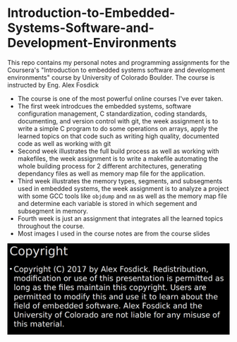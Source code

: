 # Introduction-to-Embedded-Systems-Software-and-Development-Environments
This repo contains my personal notes and programming assignments for the Coursera's "Introduction to embedded systems software and development environments" course by University of Colorado Boulder.
The course is instructed by Eng. Alex Fosdick
- The course is one of the most powerful online courses I've ever taken.
- The first week introdcues the embedded systems, software configuration management, C standardization, coding standards, documenting, and version control with git, the week assignment is to write a simple C program to do some operations on arrays, apply the learned topics on that code such as writing high quality, documented code as well as working with git
- Second week illustrates the full build process as well as working with makefiles, the week assignment is to write a makefile automating the whole building process for 2 different architectures, generating dependancy files as well as memory map file for the application.
- Third week illustrates the memory types, segments, and subsegments used in embedded systems, the week assignment is to analyze a project with some GCC tools like `objdump` and `nm` as well as the memory map file and determine each variable is stored in which segement and subsegment in memory.
- Fourth week is just an assignment that integrates all the learned topics throughout the course.
- Most images I used in the course notes are from the course slides

![](Images/copyright.png)
